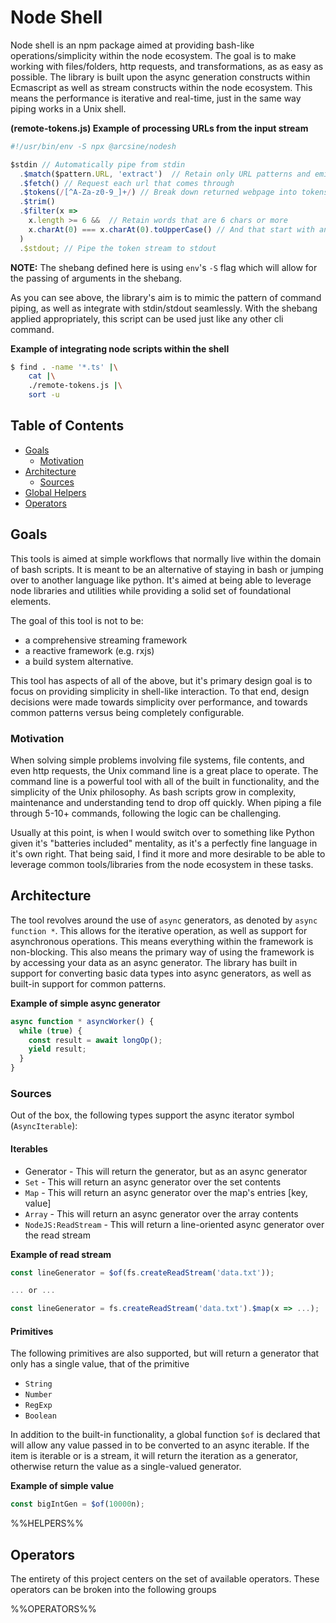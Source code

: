 # Node Shell
Node shell is an npm package aimed at providing bash-like operations/simplicity within the node ecosystem.  The goal is to make working with files/folders, http requests, and transformations, as as easy as possible.  The library is built upon the async generation constructs within Ecmascript as well as stream constructs within the node ecosystem.  This means the performance is iterative and real-time, just in the same way piping works in a Unix shell.

**(remote-tokens.js) Example of processing URLs from the input stream** 

```javascript
#!/usr/bin/env -S npx @arcsine/nodesh

$stdin // Automatically pipe from stdin
  .$match($pattern.URL, 'extract')  // Retain only URL patterns and emit as single values
  .$fetch() // Request each url that comes through
  .$tokens(/[^A-Za-z0-9_]+/) // Break down returned webpage into tokens
  .$trim() 
  .$filter(x => 
    x.length >= 6 &&  // Retain words that are 6 chars or more
    x.charAt(0) === x.charAt(0).toUpperCase() // And that start with an uppercase letter
  )  
  .$stdout; // Pipe the token stream to stdout
```

**NOTE:** The shebang defined here is using `env`'s `-S` flag which will allow for the passing of arguments in the shebang.

As you can see above, the library's aim is to mimic the pattern of command piping, as well as integrate with stdin/stdout seamlessly.  With the shebang applied appropriately, this script can be used just like any other cli command.  

**Example of integrating node scripts within the shell**
```bash
$ find . -name '*.ts' |\
    cat |\
    ./remote-tokens.js |\
    sort -u
```

## Table of Contents
* [Goals](#goals)
  + [Motivation](#motivation)
* [Architecture](#architecture)
  + [Sources](#sources)
* [Global Helpers](#global-helpers)
* [Operators](#operators)

## Goals
This tools is aimed at simple workflows that normally live within the domain of bash scripts.  It is meant to be an alternative of staying in bash or jumping over to another language like python.  It's aimed at being able to leverage node libraries and utilities while providing a solid set of foundational elements. 

The goal of this tool is not to be:
* a comprehensive streaming framework
* a reactive framework (e.g. rxjs)
* a build system alternative.  

This tool has aspects of all of the above, but it's primary design goal is to focus on providing simplicity in shell-like interaction.  To that end, design decisions were made towards simplicity over performance, and towards common patterns versus being completely configurable.  

### Motivation
When solving simple problems involving file systems, file contents, and even http requests, the Unix command line is a great place to operate.  The command line is a powerful tool with all of the built in functionality, and the simplicity of the Unix philosophy.  As bash scripts grow in complexity, maintenance and understanding tend to drop off quickly.  When piping a file through 5-10+ commands, following the logic can be challenging.  

Usually at this point, is when I would switch over to something like Python given it's "batteries included" mentality, as it's a perfectly fine language in it's own right.  That being said, I find it more and more desirable to be able to leverage common tools/libraries from the node ecosystem in these tasks.  

## Architecture
The tool revolves around the use of `async` generators, as denoted by `async function *`.  This allows for the iterative operation, as well as support for asynchronous operations.  This means everything within the framework is non-blocking.  This also means the primary way of using the framework is by accessing your data as an async generator.  The library has built in support for converting basic data types into async generators, as well as built-in support for common patterns.

**Example of simple async generator**

```typescript
async function * asyncWorker() {
  while (true) {
    const result = await longOp();
    yield result;
  }
}
```

### Sources
Out of the box, the following types support the async iterator symbol (`AsyncIterable`):

#### Iterables
* Generator - This will return the generator, but as an async generator
* `Set` - This will return an async generator over the set contents
* `Map` - This will return an async generator over the map's entries [key, value]
* `Array` - This will return an async generator over the array contents
* `NodeJS:ReadStream` - This will return a line-oriented async generator over the read stream

**Example of read stream**
```typescript
const lineGenerator = $of(fs.createReadStream('data.txt'));

... or ...

const lineGenerator = fs.createReadStream('data.txt').$map(x => ...);


```

#### Primitives
The following primitives are also supported, but will return a generator that only has 
a single value, that of the primitive
* `String`
* `Number`
* `RegExp`
* `Boolean`

In addition to the built-in functionality, a global function `$of` is declared that will allow any value passed in to be converted to an async iterable.  If the item is iterable or is a stream, it will return the iteration as a generator, otherwise return the value as a single-valued generator.

**Example of simple value**
```typescript
const bigIntGen = $of(10000n);
```

%%HELPERS%%

## Operators
The entirety of this project centers on the set of available operators.  These operators can be broken into the following groups

%%OPERATORS%%